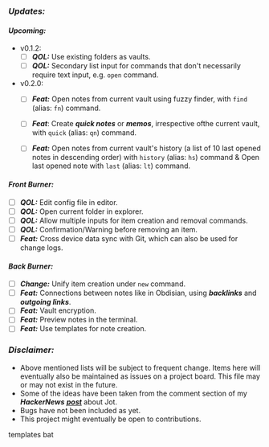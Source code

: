 ### ***Updates:***

#### ***Upcoming:***

- v0.1.2:
    - [ ] ***QOL:*** Use existing folders as vaults.
    - [ ] ***QOL:*** Secondary list input for commands that don't necessarily require text input, e.g. `open` command.
    
- v0.2.0:
    - [ ] ***Feat:*** Open notes from current vault using fuzzy finder, with `find` (alias: `fn`) command.
    - [ ] ***Feat***: Create ***quick notes*** or ***memos***, irrespective ofthe current vault, with `quick` (alias: `qn`) command.
    - [ ] ***Feat:*** Open notes from current vault's history (a list of 10 last opened notes in descending order) with `history` (alias: `hs`) command & Open last opened note with `last` (alias: `lt`) command.


#### ***Front Burner:***

- [ ] ***QOL:*** Edit config file in editor.
- [ ] ***QOL:*** Open current folder in explorer.
- [ ] ***QOL:*** Allow multiple inputs for item creation and removal commands.
- [ ] ***QOL:*** Confirmation/Warning before removing an item.
- [ ] ***Feat:*** Cross device data sync with Git, which can also be used for change logs.

#### ***Back Burner:***

- [ ] ***Change:*** Unify item creation under `new` command.
- [ ] ***Feat:*** Connections between notes like in Obdisian, using ***backlinks*** and ***outgoing links***. 
- [ ] ***Feat:*** Vault encryption.
- [ ] ***Feat:*** Preview notes in the terminal.
- [ ] ***Feat:*** Use templates for note creation.

### ***Disclaimer:***

- Above mentioned lists will be subject to frequent change. Items here will eventually also be maintained as issues on a project board. This file may or may not exist in the future.
- Some of the ideas have been taken from the comment section of my ***HackerNews*** [***post***](https://news.ycombinator.com/item?id=32962524) about Jot.  
- Bugs have not been included as yet.
- This project might eventually be open to contributions.

templates
bat 